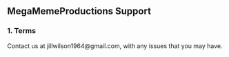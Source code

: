 <h2>MegaMemeProductions Support</h2>
<h3>1. Terms</h3>
<p>Contact us at jillwilson1964@gmail.com, with any issues that you may have.</p>
